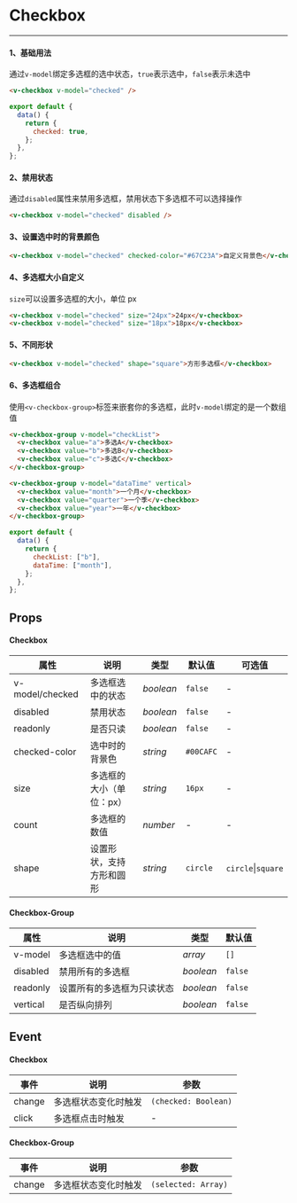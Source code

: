 # Checkbox

---

#### 1、基础用法

通过`v-model`绑定多选框的选中状态，`true`表示选中，`false`表示未选中

```html
<v-checkbox v-model="checked" />
```

```js
export default {
  data() {
    return {
      checked: true,
    };
  },
};
```

#### 2、禁用状态

通过`disabled`属性来禁用多选框，禁用状态下多选框不可以选择操作

```html
<v-checkbox v-model="checked" disabled />
```

#### 3、设置选中时的背景颜色

```html
<v-checkbox v-model="checked" checked-color="#67C23A">自定义背景色</v-checkbox>
```

#### 4、多选框大小自定义

`size`可以设置多选框的大小，单位 px

```html
<v-checkbox v-model="checked" size="24px">24px</v-checkbox>
<v-checkbox v-model="checked" size="18px">18px</v-checkbox>
```

#### 5、不同形状

```html
<v-checkbox v-model="checked" shape="square">方形多选框</v-checkbox>
```

#### 6、多选框组合

使用`<v-checkbox-group>`标签来嵌套你的多选框，此时`v-model`绑定的是一个数组值

```html
<v-checkbox-group v-model="checkList">
  <v-checkbox value="a">多选A</v-checkbox>
  <v-checkbox value="b">多选B</v-checkbox>
  <v-checkbox value="c">多选C</v-checkbox>
</v-checkbox-group>
```

```html
<v-checkbox-group v-model="dataTime" vertical>
  <v-checkbox value="month">一个月</v-checkbox>
  <v-checkbox value="quarter">一个季</v-checkbox>
  <v-checkbox value="year">一年</v-checkbox>
</v-checkbox-group>
```

```js
export default {
  data() {
    return {
      checkList: ["b"],
      dataTime: ["month"],
    };
  },
};
```

## Props

#### Checkbox

| 属性            | 说明                     | 类型      | 默认值    | 可选值                                      |
| --------------- | ------------------------ | --------- | --------- | ------------------------------------------- |
| v-model/checked | 多选框选中的状态         | _boolean_ | `false`   | -                                           |
| disabled        | 禁用状态                 | _boolean_ | `false`   | -                                           |
| readonly        | 是否只读                 | _boolean_ | `false`   | -                                           |
| checked-color   | 选中时的背景色           | _string_  | `#00CAFC` | -                                           |
| size            | 多选框的大小（单位：px） | _string_  | `16px`    | -                                           |
| count           | 多选框的数值             | _number_  | -         | -                                           |
| shape           | 设置形状，支持方形和圆形 | _string_  | `circle`  | `circle`&#124;`square` |

#### Checkbox-Group

| 属性     | 说明                       | 类型      | 默认值  |
| -------- | -------------------------- | --------- | ------- |
| v-model  | 多选框选中的值             | _array_   | `[]`    |
| disabled | 禁用所有的多选框           | _boolean_ | `false` |
| readonly | 设置所有的多选框为只读状态 | _boolean_ | `false` |
| vertical | 是否纵向排列               | _boolean_ | `false` |

## Event

#### Checkbox

| 事件   | 说明                 | 参数                 |
| ------ | -------------------- | -------------------- |
| change | 多选框状态变化时触发 | `(checked: Boolean)` |
| click  | 多选框点击时触发     | -                    |

#### Checkbox-Group

| 事件   | 说明                 | 参数                |
| ------ | -------------------- | ------------------- |
| change | 多选框状态变化时触发 | `(selected: Array)` |
